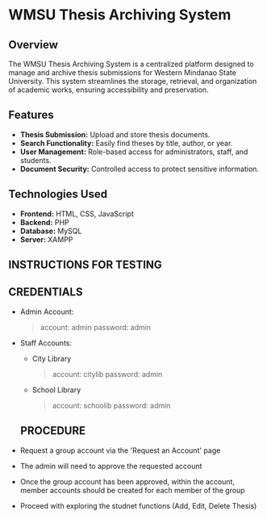 # WMSU Thesis Archiving System

## Overview
The WMSU Thesis Archiving System is a centralized platform designed to manage and archive thesis submissions for Western Mindanao State University. This system streamlines the storage, retrieval, and organization of academic works, ensuring accessibility and preservation.

## Features
- **Thesis Submission:** Upload and store thesis documents.
- **Search Functionality:** Easily find theses by title, author, or year.
- **User Management:** Role-based access for administrators, staff, and students.
- **Document Security:** Controlled access to protect sensitive information.

## Technologies Used
- **Frontend:** HTML, CSS, JavaScript
- **Backend:** PHP
- **Database:** MySQL
- **Server:** XAMPP

## INSTRUCTIONS FOR TESTING
  ## CREDENTIALS
- Admin Account:
  > account: admin
  > password: admin
- Staff Accounts:
  * City Library
    > account: citylib
    > password: admin
  * School Library
    > account: schoolib
    >password: admin

  ## PROCEDURE
- Request a group account via the 'Request an Account' page
- The admin will need to approve the requested account
- Once the group account has been approved, within the account, member accounts should be created for each member of the group
- Proceed with exploring the studnet functions (Add, Edit, Delete Thesis)


